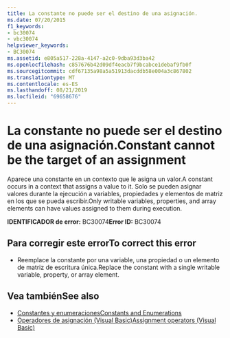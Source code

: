 ```yaml
---
title: La constante no puede ser el destino de una asignación.
ms.date: 07/20/2015
f1_keywords:
- bc30074
- vbc30074
helpviewer_keywords:
- BC30074
ms.assetid: e805a517-228a-4147-a2c0-9dba93d3ba42
ms.openlocfilehash: c857676b42d09df4eacb7f9bcabce1debaf9fb0f
ms.sourcegitcommit: cdf67135a98a5a51913dacddb58e004a3c867802
ms.translationtype: MT
ms.contentlocale: es-ES
ms.lasthandoff: 08/21/2019
ms.locfileid: "69658676"
---
```

# <a name="constant-cannot-be-the-target-of-an-assignment"></a><span data-ttu-id="e54d8-102">La constante no puede ser el destino de una asignación.</span><span class="sxs-lookup"><span data-stu-id="e54d8-102">Constant cannot be the target of an assignment</span></span>
<span data-ttu-id="e54d8-103">Aparece una constante en un contexto que le asigna un valor.</span><span class="sxs-lookup"><span data-stu-id="e54d8-103">A constant occurs in a context that assigns a value to it.</span></span> <span data-ttu-id="e54d8-104">Solo se pueden asignar valores durante la ejecución a variables, propiedades y elementos de matriz en los que se pueda escribir.</span><span class="sxs-lookup"><span data-stu-id="e54d8-104">Only writable variables, properties, and array elements can have values assigned to them during execution.</span></span>  
  
 <span data-ttu-id="e54d8-105">**IDENTIFICADOR de error:** BC30074</span><span class="sxs-lookup"><span data-stu-id="e54d8-105">**Error ID:** BC30074</span></span>  
  
## <a name="to-correct-this-error"></a><span data-ttu-id="e54d8-106">Para corregir este error</span><span class="sxs-lookup"><span data-stu-id="e54d8-106">To correct this error</span></span>  
  
- <span data-ttu-id="e54d8-107">Reemplace la constante por una variable, una propiedad o un elemento de matriz de escritura única.</span><span class="sxs-lookup"><span data-stu-id="e54d8-107">Replace the constant with a single writable variable, property, or array element.</span></span>  
  
## <a name="see-also"></a><span data-ttu-id="e54d8-108">Vea también</span><span class="sxs-lookup"><span data-stu-id="e54d8-108">See also</span></span>

- [<span data-ttu-id="e54d8-109">Constantes y enumeraciones</span><span class="sxs-lookup"><span data-stu-id="e54d8-109">Constants and Enumerations</span></span>](../../visual-basic/programming-guide/language-features/constants-enums/index.md)
- [<span data-ttu-id="e54d8-110">Operadores de asignación (Visual Basic)</span><span class="sxs-lookup"><span data-stu-id="e54d8-110">Assignment operators (Visual Basic)</span></span>](../language-reference/operators/assignment-operators.md)
